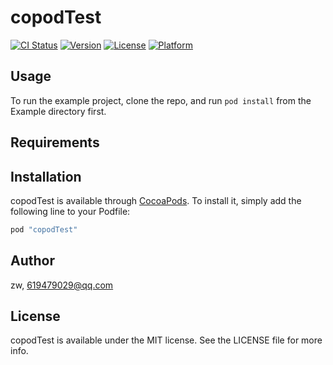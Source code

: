 # copodTest

[![CI Status](http://img.shields.io/travis/zw/copodTest.svg?style=flat)](https://travis-ci.org/zw/copodTest)
[![Version](https://img.shields.io/cocoapods/v/copodTest.svg?style=flat)](http://cocoapods.org/pods/copodTest)
[![License](https://img.shields.io/cocoapods/l/copodTest.svg?style=flat)](http://cocoapods.org/pods/copodTest)
[![Platform](https://img.shields.io/cocoapods/p/copodTest.svg?style=flat)](http://cocoapods.org/pods/copodTest)

## Usage

To run the example project, clone the repo, and run `pod install` from the Example directory first.

## Requirements

## Installation

copodTest is available through [CocoaPods](http://cocoapods.org). To install
it, simply add the following line to your Podfile:

```ruby
pod "copodTest"
```

## Author

zw, 619479029@qq.com

## License

copodTest is available under the MIT license. See the LICENSE file for more info.
